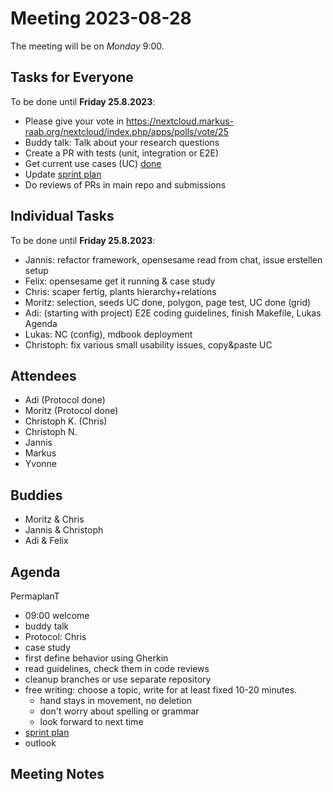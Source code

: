 # Meeting 2023-08-28

The meeting will be on _Monday_ 9:00.

## Tasks for Everyone

To be done until **Friday 25.8.2023**:

- Please give your vote in https://nextcloud.markus-raab.org/nextcloud/index.php/apps/polls/vote/25
- Buddy talk: Talk about your research questions
- Create a PR with tests (unit, integration or E2E)
- Get current use cases (UC) [done](../usecases/README.md)
- Update [sprint plan](https://github.com/orgs/ElektraInitiative/projects/4/)
- Do reviews of PRs in main repo and submissions

## Individual Tasks

To be done until **Friday 25.8.2023**:

- Jannis: refactor framework, opensesame read from chat, issue erstellen setup
- Felix: opensesame get it running & case study
- Chris: scaper fertig, plants hierarchy+relations
- Moritz: selection, seeds UC done, polygon, page test, UC done (grid)
- Adi: (starting with project) E2E coding guidelines, finish Makefile, Lukas Agenda
- Lukas: NC (config), mdbook deployment
- Christoph: fix various small usability issues, copy&paste UC

## Attendees

- Adi (Protocol done)
- Moritz (Protocol done)
- Christoph K. (Chris)
- Christoph N.
- Jannis
- Markus
- Yvonne

## Buddies

- Moritz & Chris
- Jannis & Christoph
- Adi & Felix

## Agenda

PermaplanT

- 09:00 welcome
- buddy talk
- Protocol: Chris
- case study
- first define behavior using Gherkin
- read guidelines, check them in code reviews
- cleanup branches or use separate repository
- free writing: choose a topic, write for at least fixed 10-20 minutes.
  - hand stays in movement, no deletion
  - don't worry about spelling or grammar
  - look forward to next time
- [sprint plan](https://github.com/orgs/ElektraInitiative/projects/4/)
- outlook

## Meeting Notes
